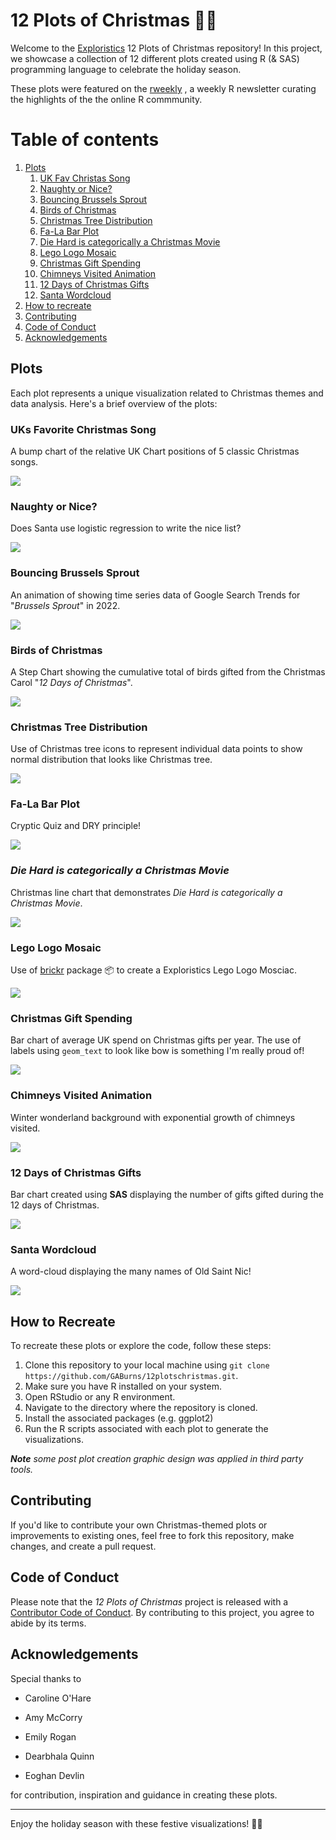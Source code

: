 # 12 Plots of Christmas 🎄🎅

Welcome to the [Exploristics](https://www.linkedin.com/company/exploristics/) 12 Plots of Christmas repository! In this project, we showcase a collection of 12 different plots created using R (& SAS) programming language to celebrate the holiday season.

These plots were featured on the [rweekly](https://rweekly.org/2024-W02.html) , a weekly R newsletter curating the highlights of the the online R commmunity.

# Table of contents

1.  [Plots](#plots)
    1.  [UK Fav Christas Song](#plot1)
    2.  [Naughty or Nice?](#plot2)
    3.  [Bouncing Brussels Sprout](#plot3)
    4.  [Birds of Christmas](#plot4)
    5.  [Christmas Tree Distribution](#plot5)
    6.  [Fa-La Bar Plot](#plot6)
    7.  [Die Hard is categorically a Christmas Movie](#plot7)
    8.  [Lego Logo Mosaic](#plot8)
    9.  [Christmas Gift Spending](#plot9)
    10. [Chimneys Visited Animation](#plot10)
    11. [12 Days of Christmas Gifts](#plot11)
    12. [Santa Wordcloud](#plot12)
2.  [How to recreate](#recreate)
3.  [Contributing](#contributing)
4.  [Code of Conduct](#codeofconduct)
5.  [Acknowledgements](#acknowledgements)

## Plots <a name="plots"></a> 

Each plot represents a unique visualization related to Christmas themes and data analysis. Here's a brief overview of the plots:

### **UKs Favorite Christmas Song** <a name="plot1"></a>

A bump chart of the relative UK Chart positions of 5 classic Christmas songs.

![](img/plot1.gif)

### Naughty or Nice? <a name="plot2"></a>

Does Santa use logistic regression to write the nice list?

![](img/plot2.gif)

### Bouncing Brussels Sprout <a name="plot3"></a>

An animation of showing time series data of Google Search Trends for "*Brussels Sprout*" in 2022.

        
![](img/plot3.gif)


### Birds of Christmas <a name="plot4"></a>

A Step Chart showing the cumulative total of birds gifted from the Christmas Carol "*12 Days of Christmas*".

       
![](img/plot4.gif)


### Christmas Tree Distribution <a name="plot5"></a>

Use of Christmas tree icons to represent individual data points to show normal distribution that looks like Christmas tree.

![](img/plot5.gif)

### Fa-La Bar Plot <a name="plot6"></a>

Cryptic Quiz and DRY principle!

       
![](img/plot6.png)


### *Die Hard is categorically a Christmas Movie* <a name="plot7"></a>

Christmas line chart that demonstrates *Die Hard is categorically a Christmas Movie*.

        
![](img/plot7.gif)


### Lego Logo Mosaic <a name="plot8"></a>

Use of [brickr](https://brickr.org/) package 📦 to create a Exploristics Lego Logo Mosciac.

![](img/plot8.png)

### Christmas Gift Spending <a name="plot9"></a>

Bar chart of average UK spend on Christmas gifts per year. The use of labels using `geom_text` to look like bow is something I'm really proud of!

       
![](img/plot9.gif)


### Chimneys Visited Animation <a name="plot10"></a>

Winter wonderland background with exponential growth of chimneys visited.

![](img/plot10.gif)

### 12 Days of Christmas Gifts <a name="plot11"></a>

Bar chart created using **SAS** displaying the number of gifts gifted during the 12 days of Christmas.

      
![](img/plot11.gif)


### Santa Wordcloud <a name="plot12"></a>

A word-cloud displaying the many names of Old Saint Nic!

        
![](img/plot12.gif)


## How to Recreate <a name="recreate"></a>

To recreate these plots or explore the code, follow these steps:

1.  Clone this repository to your local machine using `git clone https://github.com/GABurns/12plotschristmas.git`.
2.  Make sure you have R installed on your system.
3.  Open RStudio or any R environment.
4.  Navigate to the directory where the repository is cloned.
5.  Install the associated packages (e.g. ggplot2)
6.  Run the R scripts associated with each plot to generate the visualizations.

***Note** some post plot creation graphic design was applied in third party tools.*

## Contributing <a name="contributing"></a> 

If you'd like to contribute your own Christmas-themed plots or improvements to existing ones, feel free to fork this repository, make changes, and create a pull request.

## Code of Conduct <a name="codeofconduct"></a>

Please note that the *12 Plots of Christmas* project is released with a [Contributor Code of Conduct](https://contributor-covenant.org/version/2/1/CODE_OF_CONDUCT.html). By contributing to this project, you agree to abide by its terms.

## Acknowledgements <a name="acknowledgements"></a> 

Special thanks to

-   Caroline O'Hare

-   Amy McCorry

-   Emily Rogan

-   Dearbhala Quinn

-   Eoghan Devlin

for contribution, inspiration and guidance in creating these plots.

------------------------------------------------------------------------

Enjoy the holiday season with these festive visualizations! 🎄✨
